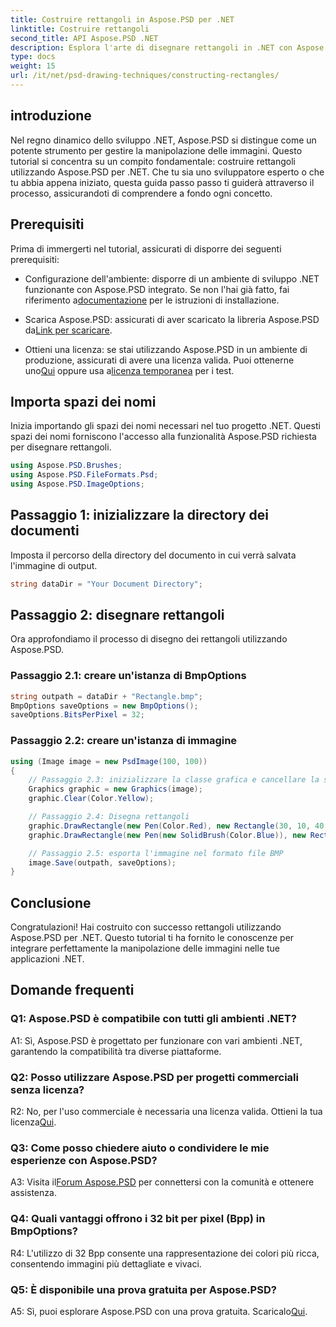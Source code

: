 ```yaml
---
title: Costruire rettangoli in Aspose.PSD per .NET
linktitle: Costruire rettangoli
second_title: API Aspose.PSD .NET
description: Esplora l'arte di disegnare rettangoli in .NET con Aspose.PSD. Segui la nostra guida passo passo per un'integrazione perfetta. Migliora il tuo gioco di manipolazione delle immagini senza sforzo.
type: docs
weight: 15
url: /it/net/psd-drawing-techniques/constructing-rectangles/
---
```

## introduzione

Nel regno dinamico dello sviluppo .NET, Aspose.PSD si distingue come un potente strumento per gestire la manipolazione delle immagini. Questo tutorial si concentra su un compito fondamentale: costruire rettangoli utilizzando Aspose.PSD per .NET. Che tu sia uno sviluppatore esperto o che tu abbia appena iniziato, questa guida passo passo ti guiderà attraverso il processo, assicurandoti di comprendere a fondo ogni concetto.

## Prerequisiti

Prima di immergerti nel tutorial, assicurati di disporre dei seguenti prerequisiti:

-  Configurazione dell'ambiente: disporre di un ambiente di sviluppo .NET funzionante con Aspose.PSD integrato. Se non l'hai già fatto, fai riferimento a[documentazione](https://reference.aspose.com/psd/net/) per le istruzioni di installazione.

-  Scarica Aspose.PSD: assicurati di aver scaricato la libreria Aspose.PSD da[Link per scaricare](https://releases.aspose.com/psd/net/).

-  Ottieni una licenza: se stai utilizzando Aspose.PSD in un ambiente di produzione, assicurati di avere una licenza valida. Puoi ottenerne uno[Qui](https://purchase.aspose.com/buy) oppure usa a[licenza temporanea](https://purchase.aspose.com/temporary-license/) per i test.

## Importa spazi dei nomi

Inizia importando gli spazi dei nomi necessari nel tuo progetto .NET. Questi spazi dei nomi forniscono l'accesso alla funzionalità Aspose.PSD richiesta per disegnare rettangoli.

```csharp
using Aspose.PSD.Brushes;
using Aspose.PSD.FileFormats.Psd;
using Aspose.PSD.ImageOptions;
```

## Passaggio 1: inizializzare la directory dei documenti

Imposta il percorso della directory del documento in cui verrà salvata l'immagine di output.

```csharp
string dataDir = "Your Document Directory";
```

## Passaggio 2: disegnare rettangoli

Ora approfondiamo il processo di disegno dei rettangoli utilizzando Aspose.PSD.

### Passaggio 2.1: creare un'istanza di BmpOptions

```csharp
string outpath = dataDir + "Rectangle.bmp";
BmpOptions saveOptions = new BmpOptions();
saveOptions.BitsPerPixel = 32;
```

### Passaggio 2.2: creare un'istanza di immagine

```csharp
using (Image image = new PsdImage(100, 100))
{
    // Passaggio 2.3: inizializzare la classe grafica e cancellare la superficie grafica
    Graphics graphic = new Graphics(image);
    graphic.Clear(Color.Yellow);

    // Passaggio 2.4: Disegna rettangoli
    graphic.DrawRectangle(new Pen(Color.Red), new Rectangle(30, 10, 40, 80));
    graphic.DrawRectangle(new Pen(new SolidBrush(Color.Blue)), new Rectangle(10, 30, 80, 40));

    // Passaggio 2.5: esporta l'immagine nel formato file BMP
    image.Save(outpath, saveOptions);
}
```

## Conclusione

Congratulazioni! Hai costruito con successo rettangoli utilizzando Aspose.PSD per .NET. Questo tutorial ti ha fornito le conoscenze per integrare perfettamente la manipolazione delle immagini nelle tue applicazioni .NET.

## Domande frequenti

### Q1: Aspose.PSD è compatibile con tutti gli ambienti .NET?

A1: Sì, Aspose.PSD è progettato per funzionare con vari ambienti .NET, garantendo la compatibilità tra diverse piattaforme.

### Q2: Posso utilizzare Aspose.PSD per progetti commerciali senza licenza?

R2: No, per l'uso commerciale è necessaria una licenza valida. Ottieni la tua licenza[Qui](https://purchase.aspose.com/buy).

### Q3: Come posso chiedere aiuto o condividere le mie esperienze con Aspose.PSD?

 A3: Visita il[Forum Aspose.PSD](https://forum.aspose.com/c/psd/34) per connettersi con la comunità e ottenere assistenza.

### Q4: Quali vantaggi offrono i 32 bit per pixel (Bpp) in BmpOptions?

R4: L'utilizzo di 32 Bpp consente una rappresentazione dei colori più ricca, consentendo immagini più dettagliate e vivaci.

### Q5: È disponibile una prova gratuita per Aspose.PSD?

 A5: Sì, puoi esplorare Aspose.PSD con una prova gratuita. Scaricalo[Qui](https://releases.aspose.com/).